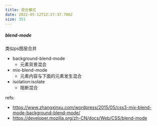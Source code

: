 ```yaml
---
title: 混合模式
date: 2022-05-12T12:27:37.786Z
size: 351
---
```

##### blend-mode

类似ps图层合并

- background-blend-mode
  - 元素背景混合
- mix-blend-mode
  - 元素内容与下面的元素发生混合
- isolation:isolate
  - 阻断混合



refs:

- https://www.zhangxinxu.com/wordpress/2015/05/css3-mix-blend-mode-background-blend-mode/
- https://developer.mozilla.org/zh-CN/docs/Web/CSS/blend-mode

